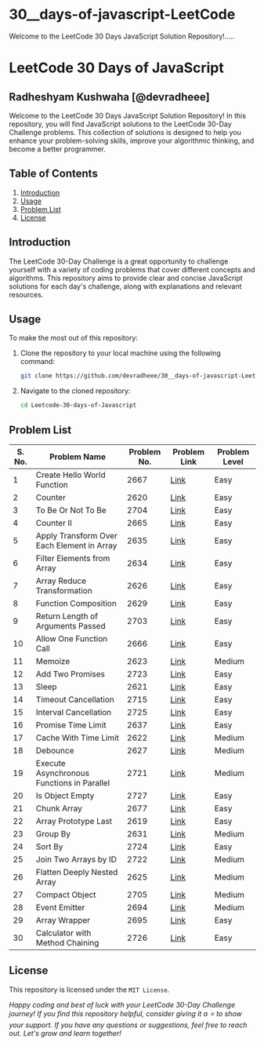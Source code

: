 # 30__days-of-javascript-LeetCode
Welcome to the LeetCode 30 Days JavaScript Solution Repository!.....
# LeetCode 30 Days of JavaScript

## Radheshyam Kushwaha [@devradheee]

Welcome to the LeetCode 30 Days JavaScript Solution Repository! In this repository, you will find JavaScript solutions to the LeetCode 30-Day Challenge problems. This collection of solutions is designed to help you enhance your problem-solving skills, improve your algorithmic thinking, and become a better programmer.

## Table of Contents

1. [Introduction](#introduction)
2. [Usage](#usage)
3. [Problem List](#problem-list)
5. [License](#license)

## Introduction

The LeetCode 30-Day Challenge is a great opportunity to challenge yourself with a variety of coding problems that cover different concepts and algorithms. This repository aims to provide clear and concise JavaScript solutions for each day's challenge, along with explanations and relevant resources.

## Usage

To make the most out of this repository:

1. Clone the repository to your local machine using the following command:
   ```bash
   git clone https://github.com/devradheee/30__days-of-javascript-LeetCode
   ```

2. Navigate to the cloned repository:
     ```bash
     cd Leetcode-30-days-of-Javascript
     ```

## Problem List
| S. No. | Problem Name | Problem No. | Problem Link | Problem Level | 
| ------ | ------------ | ----------- | ------------ | ------------- | 
| 1 | Create Hello World Function | 2667 |[Link](https://leetcode.com/problems/create-hello-world-function/?envType=study-plan-v2&envId=30-days-of-javascript) | Easy | 
| 2 | Counter | 2620 | [Link](https://leetcode.com/problems/counter/?envType=study-plan-v2&envId=30-days-of-javascript) | Easy | 
| 3 | To Be Or Not To Be | 2704 | [Link](https://leetcode.com/problems/to-be-or-not-to-be/?envType=study-plan-v2&envId=30-days-of-javascript) | Easy | 
| 4 | Counter II | 2665 | [Link](https://leetcode.com/problems/counter-ii/?envType=study-plan-v2&envId=30-days-of-javascript) | Easy | 
| 5 | Apply Transform Over Each Element in Array | 2635 | [Link](https://leetcode.com/problems/apply-transform-over-each-element-in-array/?envType=study-plan-v2&envId=30-days-of-javascript) | Easy | 
| 6 | Filter Elements from Array | 2634 | [Link](https://leetcode.com/problems/filter-elements-from-array/) | Easy | 
| 7 | Array Reduce Transformation | 2626 | [Link](https://leetcode.com/problems/array-reduce-transformation/) | Easy | 
| 8 | Function Composition | 2629 | [Link](https://leetcode.com/problems/function-composition/) | Easy |
| 9 | Return Length of Arguments Passed | 2703 | [Link](https://leetcode.com/problems/return-length-of-arguments-passed/) | Easy | 
| 10 | Allow One Function Call | 2666 | [Link](https://leetcode.com/problems/allow-one-function-call/) | Easy | 
| 11 | Memoize | 2623 | [Link](https://leetcode.com/problems/memoize/) | Medium | 
| 12 | Add Two Promises | 2723 | [Link](https://leetcode.com/problems/add-two-promises/?envType=study-plan-v2&envId=30-days-of-javascript) | Easy | 
| 13 | Sleep | 2621 | [Link](https://leetcode.com/problems/sleep/) | Easy | 
| 14 | Timeout Cancellation | 2715 | [Link](https://leetcode.com/problems/timeout-cancellation/) | Easy | 
| 15 | Interval Cancellation | 2725 | [Link](https://leetcode.com/problems/interval-cancellation/) | Easy | 
| 16 | Promise Time Limit | 2637 | [Link](https://leetcode.com/problems/promise-time-limit/) | Easy | 
| 17 | Cache With Time Limit | 2622 | [Link](https://leetcode.com/problems/cache-with-time-limit/) | Medium | 
| 18 | Debounce | 2627 | [Link](https://leetcode.com/problems/debounce/) | Medium | 
| 19 | Execute Asynchronous Functions in Parallel | 2721 | [Link](https://leetcode.com/problems/execute-asynchronous-functions-in-parallel/) | Medium | 
| 20 | Is Object Empty | 2727 | [Link](https://leetcode.com/problems/is-object-empty/) | Easy | 
| 21 | Chunk Array | 2677 | [Link](https://leetcode.com/problems/chunk-array/) | Easy | 
| 22 | Array Prototype Last | 2619 | [Link](https://leetcode.com/problems/array-prototype-last/) | Easy | 
| 23 | Group By | 2631 | [Link](https://leetcode.com/problems/group-by/) | Medium | 
| 24 | Sort By | 2724 | [Link](https://leetcode.com/problems/sort-by/) | Easy | 
| 25 | Join Two Arrays by ID | 2722 | [Link](https://leetcode.com/problems/join-two-arrays-by-id/) | Medium | 
| 26 | Flatten Deeply Nested Array | 2625 | [Link](https://leetcode.com/problems/flatten-deeply-nested-array/) | Medium | 
| 27 | Compact Object | 2705 | [Link](https://leetcode.com/problems/compact-object/) | Medium | 
| 28 | Event Emitter | 2694 | [Link](https://leetcode.com/problems/event-emitter/) | Medium | 
| 29 | Array Wrapper | 2695 | [Link](https://leetcode.com/problems/array-wrapper/) | Easy | 
| 30 | Calculator with Method Chaining | 2726 | [Link](https://leetcode.com/problems/calculator-with-method-chaining/) | Easy |

## License
This repository is licensed under the `MIT License`.

_Happy coding and best of luck with your LeetCode 30-Day Challenge journey! If you find this repository helpful, consider giving it a ⭐ to show your support. If you have any questions or suggestions, feel free to reach out. Let's grow and learn together!_
